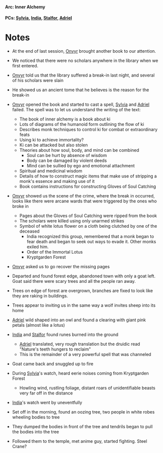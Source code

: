 #### Arc: Inner Alchemy
#### PCs: [Sylvia](PCs/Past/Sylvia.md), [India](PCs/Current/India.md), [Stalfor](PCs/Current/Stalfor.md), [Adriel](PCs/Current/Adriel.md)

# Notes

- At the end of last session, [Onvyr](NPCs/Living/Onvyr.md) brought another book to our attention.
- We noticed that there were no scholars anywhere in the library when we first entered.
- [Onvyr](NPCs/Living/Onvyr.md) told us that the library suffered a break-in last night, and several of his scholars were slain
- He showed us an ancient tome that he believes is the reason for the break-in
- [Onvyr](NPCs/Living/Onvyr.md) opened the book and started to cast a spell, [Sylvia](PCs/Past/Sylvia.md) and [Adriel](PCs/Current/Adriel.md) failed. The spell was to let us understand the writing of the text:
	- The book of inner alchemy is a book about ki
	- Lots of diagrams of the humanoid form outlining the flow of ki
	- Describes monk techniques to control ki for combat or extraordinary feats
	- Using ki to achieve immortality?
	- Ki can be attacked but also stolen
	- Theories about how soul, body, and mind can be combined
		- Soul can be hurt by absence of wisdom
		- Body can be damaged by violent deeds
		- Mind can be sullied by ego and emotional attachment
	- Spiritual and medicinal wisdom
	- Details of how to construct magic items that make use of stripping a monk's essence and making use of it
	- Book contains instructions for constructing Gloves of Soul Catching
- [Onvyr](NPCs/Living/Onvyr.md) showed us the scene of the crime, where the break in occurred, looks like there were arcane wards that were triggered by the ones who broke in
	- Pages about the Gloves of Soul Catching were ripped from the book
	- The scholars were killed using only unarmed strikes
	- Symbol of white lotus flower on a cloth being clutched by one of the deceased
		- India recognized this group, remembered that a monk began to fear death and began to seek out ways to evade it. Other monks exiled him.
		- Order of the Immortal Lotus
		- Kryptgarden Forest
- [Onvyr](NPCs/Living/Onvyr.md) asked us to go recover the missing pages

- Departed and found forest edge, abandoned town with only a goat left. Goat said there were scary trees and all the people ran away.
- Trees on edge of forest are overgrown, branches are fixed to look like they are raking in buildings.
- Trees appear to inviting us in the same way a wolf invites sheep into its home
- [Adriel](PCs/Current/Adriel.md) wild shaped into an owl and found a clearing with giant pink petals (almost like a lotus)
- [India](PCs/Current/India.md) and [Stalfor](PCs/Current/Stalfor.md) found runes burned into the ground
	- [Adriel](PCs/Current/Adriel.md) translated, very rough translation but the druidic read "Nature's teeth hungers to reclaim"
	- This is the remainder of a very powerful spell that was channeled
- Goat came back and snuggled up to fire
- During [Sylvia](PCs/Past/Sylvia.md)'s watch, heard eerie noises coming from Kryptgarden Forest
	- Howling wind, rustling foliage, distant roars of unidentifiable beasts very far off in the distance
- [India](PCs/Current/India.md)'s watch went by uneventfully

- Set off in the morning, found an oozing tree, two people in white robes wheeling bodies to tree
- They dumped the bodies in front of the tree and tendrils began to pull the bodies into the tree
- Followed them to the temple, met anime guy, started fighting. Steel Crane?